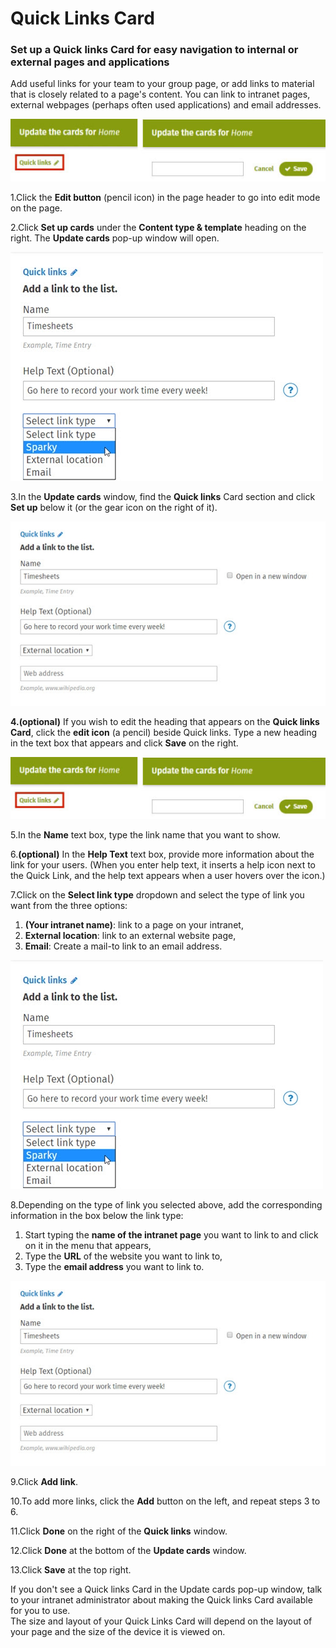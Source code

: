 # Quick Links Card

### Set up a Quick links Card for easy navigation to internal or external pages and applications

Add useful links for your team to your group page, or add links to material that is closely related to a page's content. You can link to intranet pages, external webpages \(perhaps often used applications\) and email addresses.  


![](../../../.gitbook/assets/1%20%2874%29.jpg)



1.Click the **Edit button** \(pencil icon\) in the page header to go into edit mode on the page.

2.Click **Set up cards** under the **Content type & template** heading on the right. The **Update cards** pop-up window will open.

![](../../../.gitbook/assets/2%20%2830%29.jpg)

3.In the **Update cards** window, find the **Quick links** Card section and click **Set up** below it \(or the gear icon on the right of it\).

![](../../../.gitbook/assets/3%20%2849%29.jpg)

**4.\(optional\)** If you wish to edit the heading that appears on the **Quick links Card**, click the **edit icon** \(a pencil\) beside Quick links. Type a new heading in the text box that appears and click **Save** on the right.

![](../../../.gitbook/assets/1%20%2823%29.jpg)



5.In the **Name** text box, type the link name that you want to show.

6.**\(optional\)** In the **Help Text** text box, provide more information about the link for your users. \(When you enter help text, it inserts a help icon next to the Quick Link, and the help text appears when a user hovers over the icon.\)

7.Click on the **Select link type** dropdown and select the type of link you want from the three options:

1. **\(Your intranet name\)**: link to a page on your intranet,
2. **External location**: link to an external website page,
3. **Email**: Create a mail-to link to an email address.

![](../../../.gitbook/assets/2%20%289%29.jpg)



8.Depending on the type of link you selected above, add the corresponding information in the box below the link type:

1. Start typing the **name of the intranet page** you want to link to and click on it in the menu that appears,
2. Type the **URL** of the website you want to link to,
3. Type the **email address** you want to link to.

![](../../../.gitbook/assets/3%20%288%29.jpg)



9.Click **Add link**.

10.To add more links, click the **Add** button on the left, and repeat steps 3 to 6.

11.Click **Done** on the right of the **Quick links** window.

12.Click **Done** at the bottom of the **Update cards** window.

13.Click **Save** at the top right.

 If you don't see a Quick links Card in the Update cards pop-up window, talk to your intranet administrator about making the Quick links Card available for you to use.  
The size and layout of your Quick Links Card will depend on the layout of your page and the size of the device it is viewed on.  


